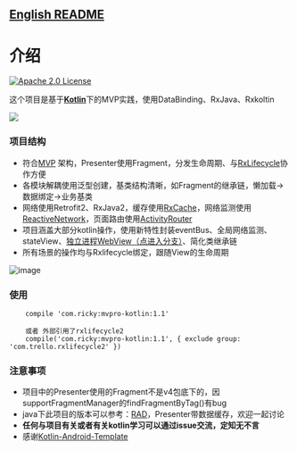   
## [English README](https://github.com/vihuela/Kotlin-mvpro/blob/master/README_EN.md "English README") ##

# 介绍 

[![Apache 2.0 License](https://img.shields.io/badge/license-Apache%202.0-blue.svg?style=flat)](http://www.apache.org/licenses/LICENSE-2.0.html)



这个项目是基于[**Kotlin**](https://kotlinlang.org)下的MVP实践，使用DataBinding、RxJava、Rxkoltin

![](http://i.imgur.com/TeDm72X.png)

### 项目结构



- 符合[MVP](https://en.wikipedia.org/wiki/Model%E2%80%93view%E2%80%93presenter) 架构，Presenter使用Fragment，分发生命周期、与[RxLifecycle](https://github.com/trello/RxLifecycle "RxLifecycle")协作方便
- 各模块解耦使用泛型创建，基类结构清晰，如Fragment的继承链，懒加载->数据绑定->业务基类
- 网络使用Retrofit2、RxJava2，缓存使用[RxCache](https://github.com/VictorAlbertos/RxCache "RxCache")，网络监测使用[ReactiveNetwork](https://github.com/pwittchen/ReactiveNetwork "ReactiveNetwork")，页面路由使用[ActivityRouter](https://github.com/mzule/ActivityRouter "ActivityRouter")
- 项目涵盖大部分kotlin操作，使用新特性封装eventBus、全局网络监测、stateView、[独立进程WebView（点进入分支）](https://github.com/vihuela/Kotlin-mvpro/tree/webViewMulProcess "独立进程WebView分支")、简化类继承链
- 所有场景的操作均与Rxlifecycle绑定，跟随View的生命周期


![image](https://github.com/vihuela/Kotlin-mvpro/blob/master/gifdemo.gif ) 

### 使用

		compile 'com.ricky:mvpro-kotlin:1.1' 

		或者 外部引用了rxlifecycle2
		compile('com.ricky:mvpro-kotlin:1.1', { exclude group: 'com.trello.rxlifecycle2' })

### 注意事项

- 项目中的Presenter使用的Fragment不是v4包底下的，因supportFragmentManager的findFragmentByTag()有bug
- java下此项目的版本可以参考：[RAD](https://github.com/vihuela/RAD)，Presenter带数据缓存，欢迎一起讨论
- **任何与项目有关或者有关kotlin学习可以通过issue交流，定知无不言**
- 感谢[Kotlin-Android-Template](https://github.com/nekocode/Kotlin-Android-Template "Kotlin-Android-Template")
